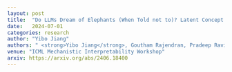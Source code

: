 ```yaml
---
layout: post
title:  "Do LLMs Dream of Elephants (When Told not to)? Latent Concept Association and Associative Memory in Transformers"
date:   2024-07-01
categories: research
author: "Yibo Jiang"
authors: " <strong>Yibo Jiang</strong>, Goutham Rajendran, Pradeep Ravikumar, Bryon Aragam"
venue: "ICML Mechanistic Interpretability Workshop"
arxiv: https://arxiv.org/abs/2406.18400
---
```

